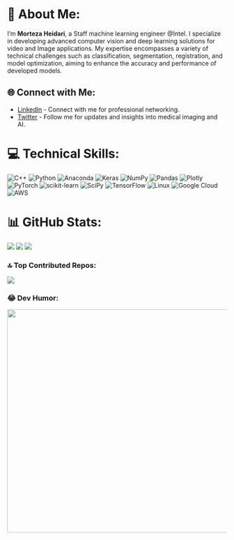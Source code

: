 # 💫 About Me:
I’m **Morteza Heidari**, a Staff machine learning engineer @Intel. I specialize in developing advanced computer vision and deep learning solutions for video and Image applications. My expertise encompasses a variety of technical challenges such as classification, segmentation, registration, and model optimization, aiming to enhance the accuracy and performance of developed models.

## 🌐 Connect with Me:
- [LinkedIn](https://www.linkedin.com/in/mortezaheidari/) - Connect with me for professional networking.
- [Twitter](https://twitter.com/MortezaHeidarii) - Follow me for updates and insights into medical imaging and AI.

# 💻 Technical Skills:
![C++](https://img.shields.io/badge/c++-%2300599C.svg?style=for-the-badge&logo=c%2B%2B&logoColor=white)
![Python](https://img.shields.io/badge/python-3670A0?style=for-the-badge&logo=python&logoColor=ffdd54)
![Anaconda](https://img.shields.io/badge/Anaconda-%2344A833.svg?style=for-the-badge&logo=anaconda&logoColor=white)
![Keras](https://img.shields.io/badge/Keras-%23D00000.svg?style=for-the-badge&logo=Keras&logoColor=white)
![NumPy](https://img.shields.io/badge/numpy-%23013243.svg?style=for-the-badge&logo=numpy&logoColor=white)
![Pandas](https://img.shields.io/badge/pandas-%23150458.svg?style=for-the-badge&logo=pandas&logoColor=white)
![Plotly](https://img.shields.io/badge/Plotly-%233F4F75.svg?style=for-the-badge&logo=plotly&logoColor=white)
![PyTorch](https://img.shields.io/badge/PyTorch-%23EE4C2C.svg?style=for-the-badge&logo=PyTorch&logoColor=white)
![scikit-learn](https://img.shields.io/badge/scikit--learn-%23F7931E.svg?style=for-the-badge&logo=scikit-learn&logoColor=white)
![SciPy](https://img.shields.io/badge/SciPy-%230C55A5.svg?style=for-the-badge&logo=scipy&logoColor=white)
![TensorFlow](https://img.shields.io/badge/TensorFlow-%23FF6F00.svg?style=for-the-badge&logo=TensorFlow&logoColor=white)
![Linux](https://img.shields.io/badge/Linux-FCC624?style=for-the-badge&logo=linux&logoColor=black)
![Google Cloud](https://img.shields.io/badge/Google%20Cloud-%234285F4.svg?style=for-the-badge&logo=google-cloud&logoColor=white)
![AWS](https://img.shields.io/badge/AWS-%23FF9900.svg?style=for-the-badge&logo=amazon-aws&logoColor=white)

# 📊 GitHub Stats:
![](https://github-readme-stats.vercel.app/api?username=morteza89&theme=dark&hide_border=false&include_all_commits=true&count_private=true)
![](https://github-readme-streak-stats.herokuapp.com/?user=morteza89&theme=dark&hide_border=false)
![](https://github-readme-stats.vercel.app/api/top-langs/?username=morteza89&theme=dark&hide_border=false&include_all_commits=true&count_private=true&layout=compact)

### 🔝 Top Contributed Repos:
![](https://github-contributor-stats.vercel.app/api?username=morteza89&limit=5&theme=dark&combine_all_yearly_contributions=true)

### 😂 Dev Humor:
<img src="https://rm.up.railway.app/" width="512px"/>
